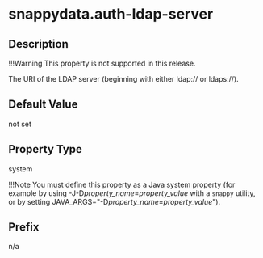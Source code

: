 # snappydata.auth-ldap-server

## Description

!!!Warning
	This property is not supported in this release.

The URI of the LDAP server (beginning with either ldap:// or ldaps://).

## Default Value

not set

## Property Type

system
 
!!!Note 
	You must define this property as a Java system property (for example by using -J-D*property_name*=*property_value* with a `snappy` utility, or by setting JAVA_ARGS="-D*property_name*=*property_value*").</p>

## Prefix

n/a
